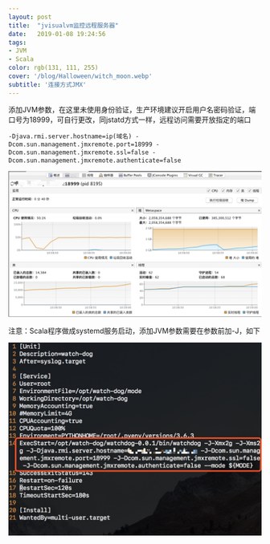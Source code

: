 ```yaml
---
layout: post
title:  "jvisualvm监控远程服务器"
date:   2019-01-08 19:24:56
tags:
- JVM
- Scala
color: rgb(131, 111, 255)
cover: '/blog/Halloween/witch_moon.webp'
subtitle: '连接方式JMX'
---
```

添加JVM参数，在这里未使用身份验证，生产环境建议开启用户名密码验证，端口号为18999，可自行更改，同jstatd方式一样，远程访问需要开放指定的端口

```shell
-Djava.rmi.server.hostname=ip(域名) -Dcom.sun.management.jmxremote.port=18999 -Dcom.sun.management.jmxremote.ssl=false -Dcom.sun.management.jmxremote.authenticate=false
```

![image](/blog/blog_jvm/success.jpg)

注意：Scala程序做成systemd服务启动，添加JVM参数需要在参数前加-J，如下

![image](/blog/blog_jvm/scala_style.jpg)